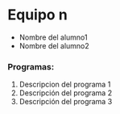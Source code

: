 # Equipo n

- Nombre del alumno1
- Nombre del alumno2

### Programas:

1. Descripcion del programa 1
2. Descripción del programa 2
3. Descripción del programa 3
